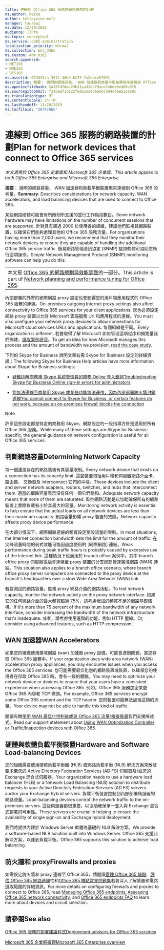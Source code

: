 ```yaml
---
title: 連線到 Office 365 服務的網路裝置的計劃
ms.author: kvice
author: kelleyvice-msft
manager: laurawi
ms.date: 12/29/2016
audience: ITPro
ms.topic: conceptual
ms.service: o365-administration
localization_priority: Normal
ms.collection: Ent_O365
ms.custom: Adm_O365
search.appverid:
- MET150
- MOE150
- BCS160
ms.assetid: 073433ca-3511-4db9-b173-7a2edca57691
description: 摘要： 說明的網路容量、 WAN 加速器和負載平衡裝置用來連線到 Office 365 的考量。
ms.openlocfilehash: 2a38fd7dad23b41aa31dcf9ace7ebee6ed69c0f6
ms.sourcegitcommit: f316aef1c122f8eb25c43a56bc894c4aa61c8e0c
ms.translationtype: MT
ms.contentlocale: zh-TW
ms.lasthandoff: 11/20/2019
ms.locfileid: "38747066"
---
```

# <a name="plan-for-network-devices-that-connect-to-office-365-services"></a><span data-ttu-id="f8cc8-103">連線到 Office 365 服務的網路裝置的計劃</span><span class="sxs-lookup"><span data-stu-id="f8cc8-103">Plan for network devices that connect to Office 365 services</span></span>

<span data-ttu-id="f8cc8-104">*本文適用於 Office 365 企業版和 Microsoft 365 企業版。*</span><span class="sxs-lookup"><span data-stu-id="f8cc8-104">*This article applies to both Office 365 Enterprise and Microsoft 365 Enterprise.*</span></span>
  
<span data-ttu-id="f8cc8-105">**摘要**： 說明的網路容量、 WAN 加速器和負載平衡裝置用來連線到 Office 365 的考量。</span><span class="sxs-lookup"><span data-stu-id="f8cc8-105">**Summary**: Describes considerations for network capacity, WAN accelerators, and load balancing devices that are used to connect to Office 365.</span></span>

<span data-ttu-id="f8cc8-106">某些網路硬體可能會有所限制所支援的並行工作階段數目。</span><span class="sxs-lookup"><span data-stu-id="f8cc8-106">Some network hardware may have limitations on the number of concurrent sessions that are supported.</span></span> <span data-ttu-id="f8cc8-107">針對具有超過 2000 位使用者的組織，建議他們監視其網路裝置，以確保它們能夠處理其他的 Office 365 服務流量。</span><span class="sxs-lookup"><span data-stu-id="f8cc8-107">For organizations having more than 2,000 users, we recommend that they monitor their network devices to ensure they are capable of handling the additional Office 365 service traffic.</span></span> <span data-ttu-id="f8cc8-108">簡易網路管理通訊協定 (SNMP) 監視軟體可協助您執行這項操作。</span><span class="sxs-lookup"><span data-stu-id="f8cc8-108">Simple Network Management Protocol (SNMP) monitoring software can help you do this.</span></span>

||
|:-----|
| <span data-ttu-id="f8cc8-109">本文是 [Office 365 的網路規劃與效能調整](https://aka.ms/tune)的一部分。</span><span class="sxs-lookup"><span data-stu-id="f8cc8-109">This article is part of [Network planning and performance tuning for Office 365](https://aka.ms/tune).</span></span>|

<span data-ttu-id="f8cc8-110">內部部署的外寄的網際網路 proxy 設定也會影響您的用戶端應用程式的 Office 365 服務的連線。</span><span class="sxs-lookup"><span data-stu-id="f8cc8-110">On-premises outgoing Internet proxy settings also affect connectivity to Office 365 services for your client applications.</span></span> <span data-ttu-id="f8cc8-111">您也必須設定網路 proxy 裝置以允許 Microsoft 雲端服務 Url 和應用程式的連線。</span><span class="sxs-lookup"><span data-stu-id="f8cc8-111">You must also configure your network proxy devices to allow connections for Microsoft cloud services URLs and applications.</span></span> <span data-ttu-id="f8cc8-112">每個組織是不同。</span><span class="sxs-lookup"><span data-stu-id="f8cc8-112">Every organization is different.</span></span> <span data-ttu-id="f8cc8-113">若要取得了解 Microsoft 如何管理這項程序和頻寬量我們佈建，[讀取案例研究](https://www.microsoft.com/itshowcase/Article/Content/631/Optimizing-network-performance-for-Microsoft-Office-365)。</span><span class="sxs-lookup"><span data-stu-id="f8cc8-113">To get an idea for how Microsoft manages this process and the amount of bandwidth we provision, [read the case study](https://www.microsoft.com/itshowcase/Article/Content/631/Optimizing-network-performance-for-Microsoft-Office-365).</span></span>
  
<span data-ttu-id="f8cc8-114">下列的 Skype for Business 說明文章有需 Skype for Business 設定的詳細資訊：</span><span class="sxs-lookup"><span data-stu-id="f8cc8-114">The following Skype for Business Help articles have more information about Skype for Business settings:</span></span>
  
- [<span data-ttu-id="f8cc8-115">疑難排解商務用 Skype 系統管理員的商務 Online 登入錯誤</span><span class="sxs-lookup"><span data-stu-id="f8cc8-115">Troubleshooting Skype for Business Online sign-in errors for administrators</span></span>](https://docs.microsoft.com/skypeforbusiness/set-up-skype-for-business-online/troubleshooting-sign-in-errors-for-admins)

- [<span data-ttu-id="f8cc8-116">您無法連線至商務用 Skype 或某些功能無法運作，因為內部部署防火牆封鎖連線</span><span class="sxs-lookup"><span data-stu-id="f8cc8-116">You cannot connect to Skype for Business, or certain features do not work, because an on-premises firewall blocks the connection</span></span>](https://go.microsoft.com/fwlink/p/?LinkID=243625)

> [!NOTE]
> <span data-ttu-id="f8cc8-117">許多這些設定都是特定的商務用 Skype，網路設定的一般指導方針是適用於所有 Office 365 服務。</span><span class="sxs-lookup"><span data-stu-id="f8cc8-117">While many of these settings are Skype for Business-specific, the general guidance on network configuration is useful for all Office 365 services.</span></span>
  
## <a name="determining-network-capacity"></a><span data-ttu-id="f8cc8-118">判斷網路容量</span><span class="sxs-lookup"><span data-stu-id="f8cc8-118">Determining Network Capacity</span></span>

<span data-ttu-id="f8cc8-119">每一個連接存在的網路裝置有其容量限制。</span><span class="sxs-lookup"><span data-stu-id="f8cc8-119">Every network device that exists on a connection has its capacity limit.</span></span> <span data-ttu-id="f8cc8-120">這些裝置包括用戶端和伺服器網路介面卡、 路由器、 交換器及 interconnect 它們的中樞。</span><span class="sxs-lookup"><span data-stu-id="f8cc8-120">These devices include the client and server network adapters, routers, switches, and hubs that interconnect them.</span></span> <span data-ttu-id="f8cc8-121">適當的網路容量表示沒有任何一個它們飽和。</span><span class="sxs-lookup"><span data-stu-id="f8cc8-121">Adequate network capacity means that none of them are saturated.</span></span> <span data-ttu-id="f8cc8-122">監控網路活動是以協助確保所有的網路裝置上實際負載有小於其最大的容量。</span><span class="sxs-lookup"><span data-stu-id="f8cc8-122">Monitoring network activity is essential to help ensure that the actual loads on all network devices are less than their maximum capacity.</span></span> <span data-ttu-id="f8cc8-123">網路容量影響 proxy 裝置的效能。</span><span class="sxs-lookup"><span data-stu-id="f8cc8-123">Network capacity affects proxy device performance.</span></span>
  
<span data-ttu-id="f8cc8-124">在大部分情況下，網際網路連線的頻寬設定預設流量的限制。</span><span class="sxs-lookup"><span data-stu-id="f8cc8-124">In most situations, the Internet connection bandwidth sets the limit for the amount of traffic.</span></span> <span data-ttu-id="f8cc8-125">在尖峰流量時間的弱式效能可能因過度使用的 [網際網路] 連結。</span><span class="sxs-lookup"><span data-stu-id="f8cc8-125">Weak performance during peak traffic hours is probably caused by excessive use of the Internet link.</span></span> <span data-ttu-id="f8cc8-126">這種情況下也適用於 branch office 案例中，其中 branch office proxy 伺服器電腦會連線至 proxy 裝置的分支總部慢速廣域網路 (WAN) 連結。</span><span class="sxs-lookup"><span data-stu-id="f8cc8-126">This situation also applies to a branch office scenario, where branch office proxy server computers are connected to the proxy device at the branch's headquarters over a slow Wide Area Network (WAN) link.</span></span>
  
<span data-ttu-id="f8cc8-127">若要測試的網路容量，監視 proxy 網路介面的網路活動。</span><span class="sxs-lookup"><span data-stu-id="f8cc8-127">To test network capacity, monitor the network activity on the proxy network interface.</span></span> <span data-ttu-id="f8cc8-128">如果它的任何網路介面的最大頻寬超過 75%，請考慮增加的頻寬不足的網路基礎結構。</span><span class="sxs-lookup"><span data-stu-id="f8cc8-128">If it's more than 75 percent of the maximum bandwidth of any network interface, consider increasing the bandwidth of the network infrastructure that's inadequate.</span></span> <span data-ttu-id="f8cc8-129">或者，請考慮使用進階的功能，例如 HTTP 壓縮。</span><span class="sxs-lookup"><span data-stu-id="f8cc8-129">Or, consider using advanced features, such as HTTP compression.</span></span>
  
## <a name="wan-accelerators"></a><span data-ttu-id="f8cc8-130">WAN 加速器</span><span class="sxs-lookup"><span data-stu-id="f8cc8-130">WAN Accelerators</span></span>

<span data-ttu-id="f8cc8-131">如果您的組織使用廣域網路 (wan) 加速器 proxy 設備，可能會遇到問題，當您存取 Office 365 服務中。</span><span class="sxs-lookup"><span data-stu-id="f8cc8-131">If your organization uses wide area network (WAN) acceleration proxy appliances, you may encounter issues when you access the Office 365 services.</span></span> <span data-ttu-id="f8cc8-132">您可能需要最佳化您的網路裝置或裝置，以確保您的使用者在存取 Office 365 時，會有一致的體驗。</span><span class="sxs-lookup"><span data-stu-id="f8cc8-132">You may need to optimize your network device or devices to ensure that your users have a consistent experience when accessing Office 365.</span></span> <span data-ttu-id="f8cc8-133">例如，Office 365 服務加密某些 Office 365 內容和 TCP 標頭。</span><span class="sxs-lookup"><span data-stu-id="f8cc8-133">For example, Office 365 services encrypt some Office 365 content and the TCP header.</span></span> <span data-ttu-id="f8cc8-134">您的裝置可能無法處理這類的流量。</span><span class="sxs-lookup"><span data-stu-id="f8cc8-134">Your device may not be able to handle this kind of traffic.</span></span>
  
<span data-ttu-id="f8cc8-135">閱讀有關[使用 WAN 最佳化控制器或與 Office 365 流量/檢查裝置](https://support.microsoft.com/kb/2690045)我們支援陳述式。</span><span class="sxs-lookup"><span data-stu-id="f8cc8-135">Read our support statement about [Using WAN Optimization Controller or Traffic/Inspection devices with Office 365](https://support.microsoft.com/kb/2690045).</span></span>
  
## <a name="hardware-and-software-load-balancing-devices"></a><span data-ttu-id="f8cc8-136">硬體與軟體負載平衡裝置</span><span class="sxs-lookup"><span data-stu-id="f8cc8-136">Hardware and Software Load-balancing Devices</span></span>

<span data-ttu-id="f8cc8-137">您的組織需要使用硬體負載平衡器 (HLB) 或網路負載平衡 (NLB) 解決方案來散發要求至您的 Active Directory Federation Services (AD FS) 伺服器及/或您的 Exchange 混合式伺服器。</span><span class="sxs-lookup"><span data-stu-id="f8cc8-137">Your organization needs to use a hardware load balancer (HLB) or a Network Load Balancing (NLB) solution to distribute requests to your Active Directory Federation Services (AD FS) servers and/or your Exchange hybrid servers.</span></span> <span data-ttu-id="f8cc8-138">負載平衡裝置控制到內部部署伺服器的網路流量。</span><span class="sxs-lookup"><span data-stu-id="f8cc8-138">Load-balancing devices control the network traffic to the on-premises servers.</span></span> <span data-ttu-id="f8cc8-139">這些伺服器都很重要，以協助確保單一登入與 Exchange 混合式部署的可用性。</span><span class="sxs-lookup"><span data-stu-id="f8cc8-139">These servers are crucial in helping to ensure the availability of single sign-on and Exchange hybrid deployment.</span></span>
  
<span data-ttu-id="f8cc8-140">我們將提供內建於 Windows Server 軟體為基礎的 NLB 解決方案。</span><span class="sxs-lookup"><span data-stu-id="f8cc8-140">We provide a software-based NLB solution built into Windows Server.</span></span> <span data-ttu-id="f8cc8-141">Office 365 支援此解決方案，以達到負載平衡。</span><span class="sxs-lookup"><span data-stu-id="f8cc8-141">Office 365 supports this solution to achieve load balancing.</span></span>
  
## <a name="firewalls-and-proxies"></a><span data-ttu-id="f8cc8-142">防火牆和 proxy</span><span class="sxs-lookup"><span data-stu-id="f8cc8-142">Firewalls and proxies</span></span>

<span data-ttu-id="f8cc8-143">如需設定防火牆和 proxy 連線至 Office 365，請閱讀[管理 Office 365 端點](https://support.office.com/article/99cab9d4-ef59-4207-9f2b-3728eb46bf9a)、[評估 Office 365 網路連線](assessing-network-connectivity.md)性和[Office 365 端點常見問題集](https://support.office.com/article/d4088321-1c89-4b96-9c99-54c75cae2e6d)若要深入了解裝置和電路選取範圍的詳細資訊。</span><span class="sxs-lookup"><span data-stu-id="f8cc8-143">For more details on configuring firewalls and proxies to connect to Office 365, read [Managing Office 365 endpoints](https://support.office.com/article/99cab9d4-ef59-4207-9f2b-3728eb46bf9a), [Assessing Office 365 network connectivity](assessing-network-connectivity.md), and [Office 365 endpoints FAQ](https://support.office.com/article/d4088321-1c89-4b96-9c99-54c75cae2e6d) to learn more about devices and circuit selection.</span></span>
  
## <a name="see-also"></a><span data-ttu-id="f8cc8-144">請參閱</span><span class="sxs-lookup"><span data-stu-id="f8cc8-144">See also</span></span>

[<span data-ttu-id="f8cc8-145">Office 365 服務的部署建議程式</span><span class="sxs-lookup"><span data-stu-id="f8cc8-145">Deployment advisors for Office 365 services</span></span>](deployment-advisors-for-office-365.md)

[<span data-ttu-id="f8cc8-146">Microsoft 365 企業版概觀</span><span class="sxs-lookup"><span data-stu-id="f8cc8-146">Microsoft 365 Enterprise overview</span></span>](https://docs.microsoft.com/microsoft-365/enterprise/microsoft-365-overview)
